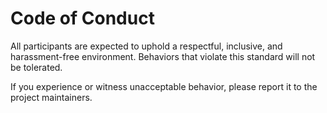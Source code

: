 # Code of Conduct

All participants are expected to uphold a respectful, inclusive, and harassment-free environment. Behaviors that violate this standard will not be tolerated.

If you experience or witness unacceptable behavior, please report it to the project maintainers. 